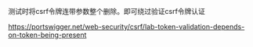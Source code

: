 测试时将csrf令牌连带参数整个删除。即可绕过验证csrf令牌认证



https://portswigger.net/web-security/csrf/lab-token-validation-depends-on-token-being-present



